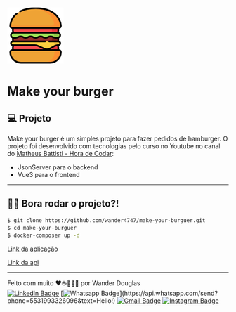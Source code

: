# ![Make your burger](public/img/logo.png)

# Make your burger


## 💻 Projeto

Make your burger é um simples projeto para fazer pedidos de hamburger. O projeto foi desenvolvido com tecnologias pelo curso no Youtube no canal do [Matheus Battisti - Hora de Codar](https://www.youtube.com/playlist?list=PLnDvRpP8BnezDglaAvtWgQXzsOmXUuRHL): 

  - JsonServer para o backend
  - Vue3 para o frontend

-- --

## 🧑‍💻 Bora rodar o projeto?!

```sh
$ git clone https://github.com/wander4747/make-your-burguer.git
$ cd make-your-burguer
$ docker-composer up -d 
```

[Link da aplicação]

[Link da api]

---

Feito com muito ❤️☕👨🏻‍💻  por Wander Douglas  
[![Linkedin Badge](https://img.shields.io/badge/-LinkedIn-blue?style=flat-square&logo=Linkedin&logoColor=white&link=https://www.linkedin.com/in/wander-douglas/)](https://www.linkedin.com/in/wander-douglas/)
[![Whatsapp Badge](https://img.shields.io/badge/-Whatsapp-4CA143?style=flat-square&labelColor=4CA143&logo=whatsapp&logoColor=white&link=https://api.whatsapp.com/send?phone=5531993326096&text=Hello!)](https://api.whatsapp.com/send?phone=5531993326096&text=Hello!)
[![Gmail Badge](https://img.shields.io/badge/-Gmail-c14438?style=flat-square&logo=Gmail&logoColor=white&link=mailto:wander.douglas14@gmail.com)](mailto:wander.douglas14@gmail.com)
[![Instagram Badge](https://img.shields.io/badge/Instagram-E4405F?style=flat-square&logo=Linkedin&logoColor=white&link=https://www.instagram.com/wander4747/)](https://www.instagram.com/wander4747/)


[Link da aplicação]: <http://localhost:1234/>
[Link da api]: <http://localhost:3000/>